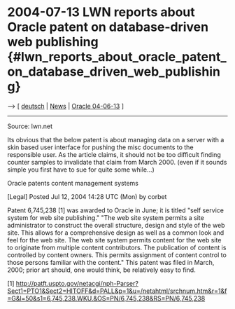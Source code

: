 # 2004-07-13 LWN reports about Oracle patent on database-driven web publishing {#lwn_reports_about_oracle_patent_on_database_driven_web_publishing}

\--\> \[ [ deutsch](Oracle0407De "wikilink") \| [
News](SwpatcninoEn "wikilink") \| [ Oracle
04-06-13](Oracle040613En "wikilink") \]

------------------------------------------------------------------------

Source: lwn.net

Its obvious that the below patent is about managing data on a server
with a skin based user interface for pushing the misc documents to the
responsible user. As the article claims, it should not be too difficult
finding counter samples to invalidate that claim from March 2000. (even
if it sounds simple you first have to sue for quite some while\...)

Oracle patents content management systems

\[Legal\] Posted Jul 12, 2004 14:28 UTC (Mon) by corbet

Patent 6,745,238 \[1\] was awarded to Oracle in June; it is titled
\"self service system for web site publishing.\" \"The web site system
permits a site administrator to construct the overall structure, design
and style of the web site. This allows for a comprehensive design as
well as a common look and feel for the web site. The web site system
permits content for the web site to originate from multiple content
contributors. The publication of content is controlled by content
owners. This permits assignment of content control to those persons
familiar with the content.\" This patent was filed in March, 2000; prior
art should, one would think, be relatively easy to find.

\[1\]
<http://patft.uspto.gov/netacgi/nph-Parser?Sect1=PTO1&Sect2=HITOFF&d=PALL&p=1&u=/netahtml/srchnum.htm&r=1&f=G&l=50&s1=6,745,238.WKU.&OS=PN/6,745,238&RS=PN/6,745,238>
